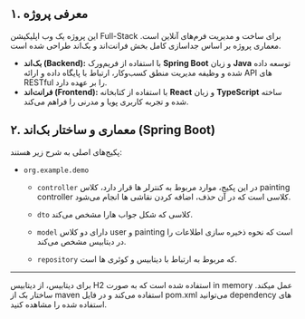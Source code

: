 
## ۱. معرفی پروژه

این پروژه یک وب اپلیکیشن Full-Stack برای ساخت و مدیریت فرم‌های آنلاین است. معماری پروژه بر اساس جداسازی کامل بخش فرانت‌اند و بک‌اند طراحی شده است.

-   **بک‌اند (Backend):** با استفاده از فریم‌ورک **Spring Boot** و زبان **Java** توسعه داده شده و وظیفه مدیریت منطق کسب‌وکار، ارتباط با پایگاه داده و ارائه API های RESTful را بر عهده دارد.
-   **فرانت‌اند (Frontend):** با استفاده از کتابخانه **React** و زبان **TypeScript** ساخته شده و تجربه کاربری پویا و مدرنی را فراهم می‌کند.

## ۲. معماری و ساختار بک‌اند (Spring Boot)

پکیج‌های اصلی به شرح زیر هستند:

-   `org.example.demo`

    -   `controller` در این پکیج، موارد مربوط به کنترلر ها قرار دارد، کلاس 
    painting controller
    کلاسی است که در آن حذف، اضافه کردن نقاشی ها انجام می‌شود.
    -    `dto` کلاسی که شکل جواب هارا مشخص می‌کند.
    -  `model` دارای دو کلاس user و painting است که نحوه ذخیره سازی اطلاعات را در دیتابیس مشخص می‌کند.

    -   `repository` که مربوط به ارتباط با دیتابیس و کوئری ها است.

---
برای دیتابیس، از دیتابیس H2 استفاده شده است که به صورت in memory عمل میکند.
ساختار بک از maven استفاده می‌کند و در فایل pom.xml می‌توانید dependency های استفاده شده را مشاهده کنید.
